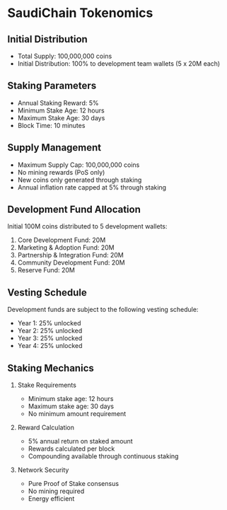 # SaudiChain Tokenomics

## Initial Distribution

- Total Supply: 100,000,000 coins
- Initial Distribution: 100% to development team wallets (5 x 20M each)

## Staking Parameters

- Annual Staking Reward: 5%
- Minimum Stake Age: 12 hours
- Maximum Stake Age: 30 days
- Block Time: 10 minutes

## Supply Management

- Maximum Supply Cap: 100,000,000 coins
- No mining rewards (PoS only)
- New coins only generated through staking
- Annual inflation rate capped at 5% through staking

## Development Fund Allocation

Initial 100M coins distributed to 5 development wallets:
1. Core Development Fund: 20M
2. Marketing & Adoption Fund: 20M
3. Partnership & Integration Fund: 20M
4. Community Development Fund: 20M
5. Reserve Fund: 20M

## Vesting Schedule

Development funds are subject to the following vesting schedule:
- Year 1: 25% unlocked
- Year 2: 25% unlocked
- Year 3: 25% unlocked
- Year 4: 25% unlocked

## Staking Mechanics

1. Stake Requirements
   - Minimum stake age: 12 hours
   - Maximum stake age: 30 days
   - No minimum amount requirement

2. Reward Calculation
   - 5% annual return on staked amount
   - Rewards calculated per block
   - Compounding available through continuous staking

3. Network Security
   - Pure Proof of Stake consensus
   - No mining required
   - Energy efficient

